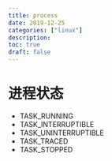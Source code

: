 ```yaml
---
title: process
date: 2019-12-25
categories: ["linux"]
description:
toc: true
draft: false
---
```


# 进程状态

- TASK_RUNNING
- TASK_INTERRUPTIBLE
- TASK_UNINTERRUPTIBLE
- TASK_TRACED
- TASK_STOPPED